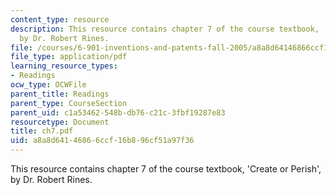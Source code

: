 ```yaml
---
content_type: resource
description: This resource contains chapter 7 of the course textbook, 'Create or Perish',
  by Dr. Robert Rines.
file: /courses/6-901-inventions-and-patents-fall-2005/a8a8d64146866ccf16b896cf51a97f36_ch7.pdf
file_type: application/pdf
learning_resource_types:
- Readings
ocw_type: OCWFile
parent_title: Readings
parent_type: CourseSection
parent_uid: c1a53462-548b-db76-c21c-3fbf19287e83
resourcetype: Document
title: ch7.pdf
uid: a8a8d641-4686-6ccf-16b8-96cf51a97f36
---
```

This resource contains chapter 7 of the course textbook, 'Create or Perish', by Dr. Robert Rines.

